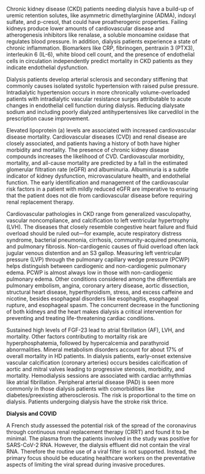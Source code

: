 Chronic kidney disease (CKD) patients needing dialysis have a build-up of uremic retention solutes, like asymmetric dimethylarginine (ADMA), indoxyl sulfate, and p-cresol, that could have proatherogenic properties. Failing kidneys produce lower amounts of cardiovascular disease and atherogenesis inhibitors like renalase, a soluble monoamine oxidase that regulates blood pressure. In addition, dialysis patients experience a state of chronic inflammation. Biomarkers like CRP, fibrinogen, pentraxin 3 (PTX3), interleukin 6 (IL-6), white blood cell count, and the presence of endothelial cells in circulation independently predict mortality in CKD patients as they indicate endothelial dysfunction.

Dialysis patients develop arterial sclerosis and secondary stiffening that commonly causes isolated systolic hypertension with raised pulse pressure. Intradialytic hypertension occurs in more chronically volume-overloaded patients with intradialytic vascular resistance surges attributable to acute changes in endothelial cell function during dialysis. Reducing dialysate sodium and including poorly dialyzed antihypertensives like carvedilol in the prescription cause improvement.

Elevated lipoprotein (a) levels are associated with increased cardiovascular disease mortality. Cardiovascular diseases (CVD) and renal disease are closely associated, and patients having a history of both have higher morbidity and mortality. The presence of chronic kidney disease compounds increases the likelihood of CVD. Cardiovascular morbidity, mortality, and all-cause mortality are predicted by a fall in the estimated glomerular filtration rate (eGFR) and albuminuria. Albuminuria is a subtle indicator of kidney dysfunction, microvasculature health, and endothelial function. The early identification and management of the cardiovascular risk factors in a patient with mildly reduced eGFR are imperative to ensuring that the patient does not die from cardiovascular disease before requiring renal replacement therapy.

Cardiovascular pathologies in CKD range from generalized vasculopathy, vascular noncompliance, and calcification to left ventricular hypertrophy (LVH). The diseases that closely resemble congestive heart failure and fluid overload should be ruled out—for example, acute respiratory distress syndrome, bacterial pneumonia, cirrhosis, community-acquired pneumonia, and pulmonary fibrosis. Non-cardiogenic causes of fluid overload often lack jugular venous distention and an S3 gallop. Measuring left ventricular pressure (LVP) through the pulmonary capillary wedge pressure (PCWP) helps distinguish between cardiogenic and non-cardiogenic pulmonary edema. PCWP is almost always low in those with non-cardiogenic pulmonary edema. Other conditions considered among the differentials are pulmonary embolism, angina, coronary artery disease, aortic dissection, structural heart disease, hyperthyroidism, stress, and excess caffeine and nicotine, besides esophageal disorders like esophagitis, esophageal rupture, and esophageal spasm. The concurrent decrease in the functioning of both kidneys and the heart makes dialysis a critical intervention for preventing and treating life-threatening cardiac conditions.

Sustained high levels of FGF-23 lead to atrial fibrillation (AF), LVH, and mortality. Other factors contributing to mortality risk are hyperphosphatemia, followed by hypercalcemia and parathyroid abnormalities. Mineral metabolism disorders account for about 17% of overall mortality in HD patients. In dialysis patients, early-onset extensive vascular calcification (coronary arteries) occurs besides calcification of aortic and mitral valves leading to progressive stenosis, morbidity, and mortality. Hemodialysis sessions are associated with cardiac arrhythmias like atrial fibrillation. Peripheral arterial disease (PAD) is seen more commonly in those dialysis patients with comorbidities like diabetes/preexisting atherosclerosis. The risk is proportional to the time on dialysis. Patients undergoing dialysis have the stroke risk thrice.

**Dialysis and COVID**

A French study assessed the potential risk of the spread of the coronavirus through continuous renal replacement therapy (CRRT) and found it to be minimal. The plasma from the patients involved in the study was positive for SARS-CoV-2 RNA. However, the dialysis effluent did not contain the viral RNA. Therefore the routine use of a viral filter is not supported. Instead, the primary focus should be educating healthcare workers on the preventative aspects of limiting the viral spread during invasive procedures.